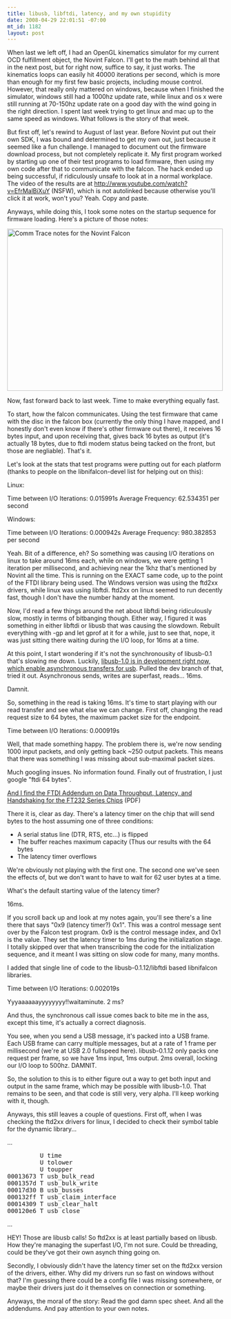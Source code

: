 ```yaml
--- 
title: libusb, libftdi, latency, and my own stupidity
date: 2008-04-29 22:01:51 -07:00
mt_id: 1182
layout: post
---
```

When last we left off, I had an OpenGL kinematics simulator for my current OCD fulfillment object, the Novint Falcon. I'll get to the math behind all that in the next post, but for right now, suffice to say, it just works. The kinematics loops can easily hit 40000 iterations per second, which is more than enough for my first few basic projects, including mouse control. However, that really only mattered on windows, because when I finished the simulator, windows still had a 1000hz update rate, while linux and os x were still running at 70-150hz update rate on a good day with the wind going in the right direction. I spent last week trying to get linux and mac up to the same speed as windows. What follows is the story of that week.

But first off, let's rewind to August of last year. Before Novint put out their own SDK, I was bound and determined to get my own out, just because it seemed like a fun challenge. I managed to document out the firmware download process, but not completely replicate it. My first program worked by starting up one of their test programs to load firmware, then using my own code after that to communicate with the falcon. The hack ended up being successful, if ridiculously unsafe to look at in a normal workplace. The video of the results are at  http://www.youtube.com/watch?v=EfrMalBiXuY (NSFW), which is not autolinked because otherwise you'll click it at work, won't you? Yeah. Copy and paste. 

Anyways, while doing this, I took some notes on the startup sequence for firmware loading. Here's a picture of those notes:

<a href="http://www.flickr.com/photos/qdot76367/2446569720/" title="Comm Trace notes for the Novint Falcon by qdot76367, on Flickr"><img src="http://farm3.static.flickr.com/2030/2446569720_27520421f3.jpg" width="500" height="375" alt="Comm Trace notes for the Novint Falcon" /></a>

Now, fast forward back to last week. Time to make everything equally fast.

To start, how the falcon communicates. Using the test firmware that came with the disc in the falcon box (currently the only thing I have mapped, and I honestly don't even know if there's other firmware out there), it receives 16 bytes input, and upon receiving that, gives back 16 bytes as output (it's actually 18 bytes, due to ftdi modem status being tacked on the front, but those are negliable). That's it.

Let's look at the stats that test programs were putting out for each platform (thanks to people on the libnifalcon-devel list for helping out on this):

Linux:

Time between I/O Iterations: 0.015991s
Average Frequency: 62.534351 per second

Windows:

Time between I/O Iterations: 0.000942s
Average Frequency: 980.382853 per second

Yeah. Bit of a difference, eh? So something was causing I/O iterations on linux to take around 16ms each, while on windows, we were getting 1 iteration per millisecond, and achieving near the 1khz that's mentioned by Novint all the time. This is running on the EXACT same code, up to the point of the FTDI library being used. The Windows version was using the ftd2xx drivers, while linux was using libftdi. ftd2xx on linux seemed to run decently fast, though I don't have the number handy at the moment.

Now, I'd read a few things around the net about libftdi being ridiculously slow, mostly in terms of bitbanging though. Either way, I figured it was something in either libftdi or libusb that was causing the slowdown. Rebuilt everything with -gp and let gprof at it for a while, just to see that, nope, it was just sitting there waiting during the I/O loop, for 16ms at a time.

At this point, I start wondering if it's not the synchronousity of libusb-0.1 that's slowing me down. Luckily, <A HREF='http://libusb.wiki.sourceforge.net/Libusb1.0'>libusb-1.0 is in development right now, which enable asynchronous transfers for usb</A>. Pulled the dev branch of that, tried it out. Asynchronous sends, writes are superfast, reads... 16ms.

Damnit.

So, something in the read is taking 16ms. It's time to start playing with our read transfer and see what else we can change. First off, changing the read request size to 64 bytes, the maximum packet size for the endpoint.

Time between I/O Iterations: 0.000919s

Well, that made something happy. The problem there is, we're now sending 1000 input packets, and only getting back ~250 output packets. This means that there was something I was missing about sub-maximal packet sizes. 

Much googling insues. No information found. Finally out of frustration, I just google "ftdi 64 bytes".

<A HREF='http://www.ftdichip.com/Documents/AppNotes/AN232B-04_DataLatencyFlow.pdf'>And I find the FTDI Addendum on Data Throughput, Latency, and Handshaking for the FT232 Series Chips</A> (PDF)

There it is, clear as day. There's a latency timer on the chip that will send bytes to the host assuming one of three conditions:

<UL><LI>A serial status line (DTR, RTS, etc...) is flipped</LI><LI>The buffer reaches maximum capacity (Thus our results with the 64 bytes</LI><LI>The latency timer overflows</LI></UL>

We're obviously not playing with the first one. The second one we've seen the effects of, but we don't want to have to wait for 62 user bytes at a time. 

What's the default starting value of the latency timer?

16ms.

If you scroll back up and look at my notes again, you'll see there's a line there that says "0x9 (latency timer?) 0x1". This was a control message sent over by the Falcon test program. 0x9 is the control message index, and 0x1 is the value. They set the latency timer to 1ms during the initialization stage. I totally skipped over that when transcribing the code for the initialization sequence, and it meant I was sitting on slow code for many, many months.

I added that single line of code to the libusb-0.1.12/libftdi based libnifalcon libraries.

Time between I/O Iterations: 0.002019s

Yyyaaaaaayyyyyyyy!!waitaminute. 2 ms?

And thus, the synchronous call issue comes back to bite me in the ass, except this time, it's actually a correct diagnosis. 

You see, when you send a USB message, it's packed into a USB frame. Each USB frame can carry multiple messages, but at a rate of 1 frame per millisecond (we're at USB 2.0 fullspeed here). libusb-0.1.12 only packs one request per frame, so we have 1ms input, 1ms output. 2ms overall, locking our I/O loop to 500hz. DAMNIT.

So, the solution to this is to either figure out a way to get both input and output in the same frame, which may be possible with libusb-1.0. That remains to be seen, and that code is still very, very alpha. I'll keep working with it, though.

Anyways, this still leaves a couple of questions. First off, when I was checking the ftd2xx drivers for linux, I decided to check their symbol table for the dynamic library...

...
<pre>
         U time
         U tolower
         U toupper
00013673 T usb_bulk_read
0001357d T usb_bulk_write
00017d30 B usb_busses
000132ff T usb_claim_interface
00014309 T usb_clear_halt
000120e6 T usb_close
</pre>
...

HEY! Those are libusb calls! So ftd2xx is at least partially based on libusb. How they're managing the superfast I/O, I'm not sure. Could be threading, could be they've got their own asynch thing going on.

Secondly, I obviously didn't have the latency timer set on the ftd2xx version of the drivers, either. Why did my drivers run so fast on windows without that? I'm guessing there could be a config file I was missing somewhere, or maybe their drivers just do it themselves on connection or something.

Anyways, the moral of the story: Read the god damn spec sheet. And all the addendums. And pay attention to your own notes. 
